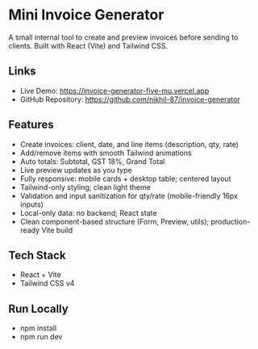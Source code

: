 # Mini Invoice Generator

A small internal tool to create and preview invoices before sending to clients. Built with React (Vite) and Tailwind CSS.

## Links

- Live Demo: https://invoice-generator-five-mu.vercel.app
- GitHub Repository: https://github.com/nikhil-87/invoice-generator

## Features

- Create invoices: client, date, and line items (description, qty, rate)
- Add/remove items with smooth Tailwind animations
- Auto totals: Subtotal, GST 18%, Grand Total
- Live preview updates as you type
- Fully responsive: mobile cards + desktop table; centered layout
- Tailwind-only styling; clean light theme
- Validation and input sanitization for qty/rate (mobile-friendly 16px inputs)
- Local-only data: no backend; React state
- Clean component-based structure (Form, Preview, utils); production-ready Vite build

## Tech Stack

- React + Vite
- Tailwind CSS v4

## Run Locally

- npm install
- npm run dev